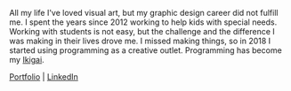 All my life I've loved visual art, but my graphic design career did not fulfill me. I spent the years since 2012 working to help kids with special needs. Working with students is not easy, but the challenge and the difference I was making in their lives drove me. I missed making things, so in 2018 I started using programming as a creative outlet. Programming has become my [Ikigai](https://imageio.forbes.com/blogs-images/chrismyers/files/2018/02/ikigai-1.png?format=png&width=1200).

[Portfolio](http://michaelpaguay.dev) 
| [LinkedIn](https://www.linkedin.com/in/michaelpaguay/)
